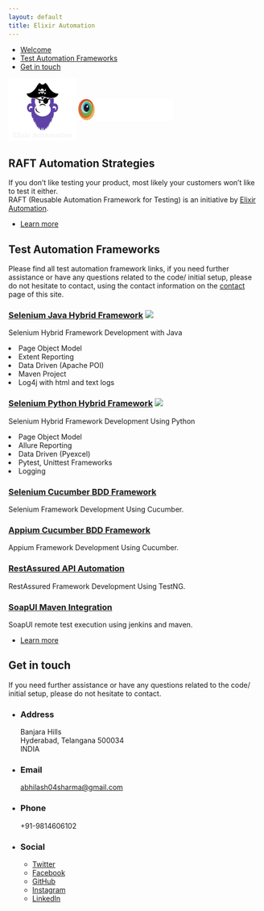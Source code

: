 ```yaml
---
layout: default
title: Elixir Automation
---
```


<!-- Sidebar -->
<section id="sidebar">
	<div class="inner">
		<nav>
			<ul>
				<li><a href="#intro">Welcome</a></li>
				<li><a href="#two">Test Automation Frameworks</a></li>
				<li><a href="#three">Get in touch</a></li>
			</ul>
		</nav>
	</div>
</section>

<!-- Wrapper -->
<div id="wrapper">

<!-- Intro -->
<section id="intro" class="wrapper style1 fullscreen fade-up">
	<div class="inner">
	<a href="https://github.com/Abhilash04" class="image"><img src="images/logo.png" alt="Elixir Automation Logo" width="135" height="125"></a>
	<a href="https://www.browserstack.com/" class="image">
	<img src="images/Browserstack-logo.svg" style="margin-bottom: 40px;" alt="Browser Stack Logo" width="188" height="43"></a>
	</div>
	<div class="inner">
		<h1>RAFT Automation Strategies</h1>
		<p>If you don’t like testing your product, most likely your customers won’t like to test it either.<br />
		RAFT (Reusable Automation Framework for Testing) is an initiative by <a href="https://github.com/Abhilash04">Elixir Automation</a>.</p>
		<ul class="actions">
			<li><a href="#one" class="button scrolly">Learn more</a></li>
		</ul>
	</div>
</section>

<!-- Two -->
<section id="two" class="wrapper style3 fade-up">
	<div class="inner">
		<h2>Test Automation Frameworks</h2>
		<p>Please find all test automation framework links, if you need further assistance or have any questions related to the code/ initial setup, please do not hesitate to contact, using the contact information on the <a href="#three">contact</a> page of this site.</p>
		<div class="features">
			<section>
				<span class="icon major fa-code"></span>
				<h3>
				<a href="https://github.com/Abhilash04/SeleniumJavaHybridFramework">Selenium Java Hybrid Framework</a>
				<a href="https://www.browserstack.com/automate/public-build/SldHVXJkeU9TWGRGSjhmeDJiWWkzbEZKL0ZVcDkwWkhNenJrVURKdW5BMD0tLWt0QU84L3FEejQyakNWRHBEdHZLYmc9PQ==--5f31a2970efec5adf963e507292aaf402f22eb23"><img src='https://www.browserstack.com/automate/badge.svg?badge_key=SldHVXJkeU9TWGRGSjhmeDJiWWkzbEZKL0ZVcDkwWkhNenJrVURKdW5BMD0tLWt0QU84L3FEejQyakNWRHBEdHZLYmc9PQ==--5f31a2970efec5adf963e507292aaf402f22eb23'/></a>
				</h3>
				<p>Selenium Hybrid Framework Development with Java
				<li>Page Object Model</li>
				<li>Extent Reporting</li>
				<li>Data Driven (Apache POI)</li>
				<li>Maven Project</li>
				<li>Log4j with html and text logs</li></p>
			</section>
			<section>
				<span class="icon major fa-code"></span>
				<h3>
				<a href="https://github.com/Abhilash04/SeleniumPythonHybridFramework">Selenium Python Hybrid Framework</a>
				<a href="https://www.browserstack.com/automate/public-build/WElIeEtLWlV3c09hdFprZXJlbFl0ZXpJVk8xQk9PT0J0K0s4L1BCVytFVT0tLXNVMFNWOHA2TllQMjBKWFhrTWpSK1E9PQ==--06ddf268990a113d732ff257cd70cb8a6fafd7c8"><img src='https://www.browserstack.com/automate/badge.svg?badge_key=WElIeEtLWlV3c09hdFprZXJlbFl0ZXpJVk8xQk9PT0J0K0s4L1BCVytFVT0tLXNVMFNWOHA2TllQMjBKWFhrTWpSK1E9PQ==--06ddf268990a113d732ff257cd70cb8a6fafd7c8'/></a>
				</h3>
				<p>Selenium Hybrid Framework Development Using Python
				<li>Page Object Model</li>
				<li>Allure Reporting</li>
				<li>Data Driven (Pyexcel)</li>
				<li>Pytest, Unittest Frameworks</li>
				<li>Logging</li>
				</p>
			</section>
			<section>
				<span class="icon major fa-code"></span>
				<h3><a href="https://github.com/Abhilash04/SeleniumCucumber">Selenium Cucumber BDD Framework</a></h3>
				<p>Selenium Framework Development Using Cucumber.</p>
			</section>
			<section>
				<span class="icon major fa-code"></span>
				<h3><a href="https://github.com/Abhilash04/AppiumCucumber">Appium Cucumber BDD Framework</a></h3>
				<p>Appium Framework Development Using Cucumber.</p>
			</section>
			<section>
				<span class="icon major fa-code"></span>
				<h3><a href="https://github.com/Abhilash04/RestAssuredAPIAutomation">RestAssured API Automation</a></h3>
				<p>RestAssured Framework Development Using TestNG.</p>
			</section>
			<section>
				<span class="icon major fa-code"></span>
				<h3><a href="https://github.com/Abhilash04/SoapUIMavenIntegration">SoapUI Maven Integration</a></h3>
				<p>SoapUI remote test execution using jenkins and maven.</p>
			</section>
		</div>
		<ul class="actions">
			<li><a href="https://github.com/Abhilash04" class="button">Learn more</a></li>
		</ul>
	</div>
</section>

<!-- Three -->
<section id="three" class="wrapper style1 fade-up">
	<div class="inner">
		<h2>Get in touch</h2>
		<p>If you need further assistance or have any questions related to the code/ initial setup, please do not hesitate to contact.</p>
		<div class="features">
			<section>
				<ul class="contact">
					<li>
						<h3>Address</h3>
						<span>Banjara Hills<br />
						Hyderabad, Telangana 500034<br />
						INDIA</span>
					</li>
					<li>
						<h3>Email</h3>
						<a href="abhilash04sharma@gmail.com">abhilash04sharma@gmail.com</a>
					</li>
					<li>
						<h3>Phone</h3>
						<span>+91-9814606102</span>
					</li>
					<li>
						<h3>Social</h3>
						<ul class="icons">
							<li><a href="https://twitter.com/abhi_cognite" class="fa-twitter"><span class="label">Twitter</span></a></li>
							<li><a href="https://www.facebook.com/abhilash.sharma.5496" class="fa-facebook"><span class="label">Facebook</span></a></li>
							<li><a href="https://github.com/Abhilash04" class="fa-github"><span class="label">GitHub</span></a></li>
							<li><a href="https://www.instagram.com/abhi_sharma4/" class="fa-instagram"><span class="label">Instagram</span></a></li>
							<li><a href="https://www.linkedin.com/in/abhilash-sharma-b8444b51/" class="fa-linkedin"><span class="label">LinkedIn</span></a></li>
						</ul>
					</li>
				</ul>
			</section>
		</div>
	</div>
</section>
